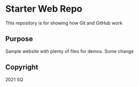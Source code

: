 # Starter Web Repo

This repository is for showing how Git and GitHub work

## Purpose

Sample website with plenty of files for demos. Some change


## Copyright
2021 SQ